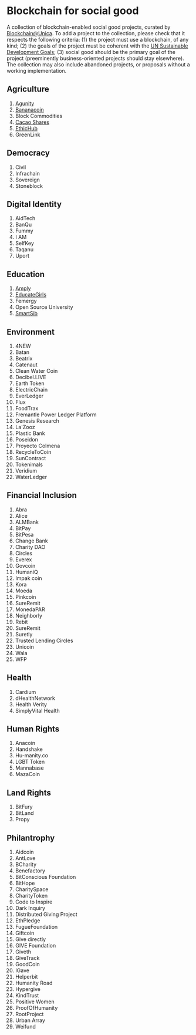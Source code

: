 # Blockchain for social good

A collection of blockchain-enabled social good projects, curated by [Blockchain@Unica](http://blockchain.unica.it/). To add a project to the collection, please check that it respects the following criteria: (1) the project must use a blockchain, of any kind; (2) the goals of the project must be coherent with the [UN Sustainable Development Goals](https://sustainabledevelopment.un.org/); (3) social good should be the primary goal of the project (preeminently business-oriented projects should stay elsewhere). The collection may also include abandoned projects, or proposals without a working implementation.


## Agriculture
1. [Agunity](agunity.md)
1. [Bananacoin](bananacoin.md)
1. Block Commodities
1. [Cacao Shares](cacaoshares.md)
1. [EthicHub](ethichub.md)
1. GreenLink

## Democracy
1. Civil
1. Infrachain
1. Sovereign
1. Stoneblock

## Digital Identity
1. AidTech
1. BanQu
1. Fummy
1. I AM
1. SelfKey
1. Taqanu
1. Uport

## Education
1. [Amply](amply.md)
1. [EducateGirls](educategirls.md)
1. Femergy
1. Open Source University
1. [SmartSib](smartsib.md)

## Environment
1. 4NEW
1. Batan
1. Beatrix
1. Catenaut
1. Clean Water Coin
1. Decibel.LIVE
1. Earth Token
1. ElectricChain
1. EverLedger
1. Flux
1. FoodTrax
1. Fremantle Power Ledger Platform
1. Genesis Research
1. La'Zooz
1. Plastic Bank
1. Poseidon
1. Proyecto Colmena
1. RecycleToCoin
1. SunContract
1. Tokenimals
1. Veridium
1. WaterLedger

## Financial Inclusion
1. Abra
1. Alice
1. ALMBank
1. BitPay
1. BitPesa
1. Change Bank
1. Charity DAO
1. Circles
1. Everex
1. Govcoin
1. HumaniQ
1. Impak coin
1. Kora
1. Moeda
1. Pinkcoin
1. SureRemit
1. MonedaPAR
1. Neighborly
1. Rebit
1. SureRemit
1. Suretly
1. Trusted Lending Circles
1. Unicoin
1. Wala
1. WFP

## Health
1. Cardium
1. dHealthNetwork
1. Health Verity
1. SimplyVital Health

## Human Rights
1. Anacoin
1. Handshake
1. Hu-manity.co
1. LGBT Token
1. Mannabase
1. MazaCoin

## Land Rights
1. BitFury
1. BitLand
1. Propy

## Philantrophy
1. Aidcoin
1. AntLove
1. BCharity
1. Benefactory
1. BitConscious Foundation
1. BitHope
1. CharitySpace
1. CharityToken
1. Code to Inspire
1. Dark Inquiry
1. Distributed Giving Project
1. EthPledge
1. FugueFoundation
1. Giftcoin
1. Give directly
1. GIVE Foundation
1. Giveth
1. GiveTrack
1. GoodCoin
1. IGave
1. Helperbit
1. Humanity Road
1. Hypergive
1. KindTrust
1. Positive Women
1. ProofOfHumanity
1. RootProject
1. Urban Array
1. Weifund

